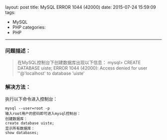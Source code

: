 layout: post
title: MySQL ERROR 1044 (42000)
date: 2015-07-24 15:59:09
tags:
- MySQL
- PHP
categories:
- PHP
---

### 问题描述：
> 在MySQL控制台下创建数据库出现以下信息：
> mysql> CREATE DATABASE uiste; 
> ERROR 1044 (42000): Access denied for user ''@'localhost' to database 'uiste'

###  解决方法：
执行以下命令进入控制台：

<!-- more -->

```
mysql --user=root -p
输入root用户的密码即可进入mysql控制台：
创建数据库：
create database uiste;
显示所有数据库：
show databases;
```
